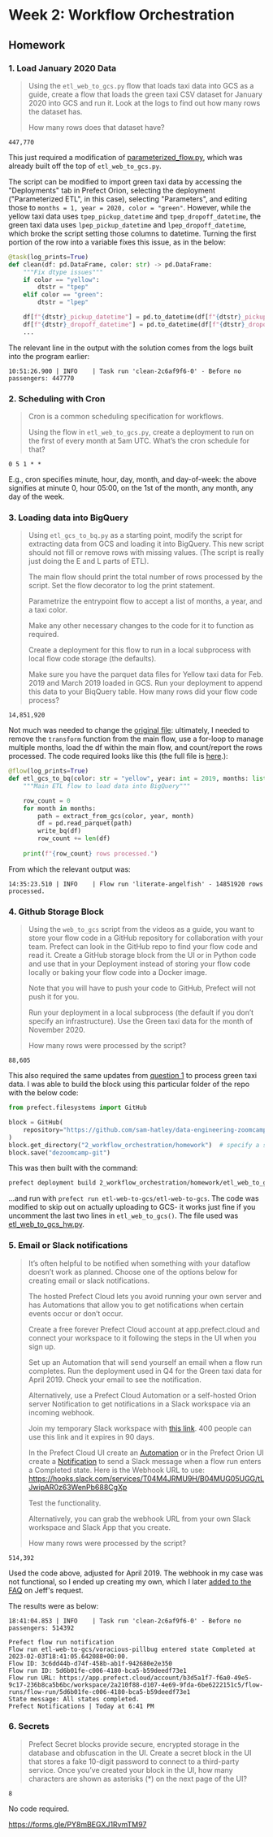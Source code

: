 # Week 2: Workflow Orchestration

## Homework

### 1. Load January 2020 Data

>Using the `etl_web_to_gcs.py` flow that loads taxi data into GCS as a guide, create a flow that loads the green taxi CSV dataset for January 2020 into GCS and run it. Look at the logs to find out how many rows the dataset has.
>
>How many rows does that dataset have?

```
447,770
```

This just required a modification of [parameterized_flow.py](parameterized_flow.py), which was already built off the top of `etl_web_to_gcs.py`. 

The script can be modified to import green taxi data by accessing the "Deployments" tab in Prefect Orion, selecting the deployment ("Parameterized ETL", in this case), selecting "Parameters", and editing those to `months = 1, year = 2020, color = "green"`. However, while the yellow taxi data uses `tpep_pickup_datetime` and `tpep_dropoff_datetime`, the green taxi data uses `lpep_pickup_datetime` and `lpep_dropoff_datetime`, which broke the script setting those columns to datetime. Turning the first portion of the row into a variable fixes this issue, as in the below:

```py
@task(log_prints=True)
def clean(df: pd.DataFrame, color: str) -> pd.DataFrame:
    """Fix dtype issues"""
    if color == "yellow":
        dtstr = "tpep"
    elif color == "green":
        dtstr = "lpep"

    df[f"{dtstr}_pickup_datetime"] = pd.to_datetime(df[f"{dtstr}_pickup_datetime"])
    df[f"{dtstr}_dropoff_datetime"] = pd.to_datetime(df[f"{dtstr}_dropoff_datetime"])
    ...
```

The relevant line in the output with the solution comes from the logs built into the program earlier:

```
10:51:26.900 | INFO    | Task run 'clean-2c6af9f6-0' - Before no passengers: 447770
```

### 2. Scheduling with Cron

>Cron is a common scheduling specification for workflows.
>
>Using the flow in `etl_web_to_gcs.py`, create a deployment to run on the first of every month at 5am UTC. What’s the cron schedule for that?

```
0 5 1 * *
```

E.g., cron specifies minute, hour, day, month, and day-of-week: the above signifies at minute 0, hour 05:00, on the 1st of the month, any month, any day of the week.

### 3. Loading data into BigQuery

>Using `etl_gcs_to_bq.py` as a starting point, modify the script for extracting data from GCS and loading it into BigQuery. This new script should not fill or remove rows with missing values. (The script is really just doing the E and L parts of ETL).
>
>The main flow should print the total number of rows processed by the script. Set the flow decorator to log the print statement.
>
>Parametrize the entrypoint flow to accept a list of months, a year, and a taxi color.
>
>Make any other necessary changes to the code for it to function as required.
>
>Create a deployment for this flow to run in a local subprocess with local flow code storage (the defaults).
>
>Make sure you have the parquet data files for Yellow taxi data for Feb. 2019 and March 2019 loaded in GCS. Run your deployment to append this data to your BiqQuery table. How many rows did your flow code process?

```
14,851,920
```

Not much was needed to change the [original file](etl_gcs_to_bq.py): ultimately, I needed to remove the `transform` function from the main flow, use a for-loop to manage multiple months, load the df within the main flow, and count/report the rows processed. The code required looks like this (the full file is [here](homework/etl_gcs_to_bq.py).):

```py
@flow(log_prints=True)
def etl_gcs_to_bq(color: str = "yellow", year: int = 2019, months: list = [2, 3]) -> None:
    """Main ETL flow to load data into BigQuery"""

    row_count = 0
    for month in months:
        path = extract_from_gcs(color, year, month)
        df = pd.read_parquet(path)
        write_bq(df)
        row_count += len(df)
    
    print(f"{row_count} rows processed.")
```

From which the relevant output was:

```
14:35:23.510 | INFO    | Flow run 'literate-angelfish' - 14851920 rows processed.
```

### 4. Github Storage Block

>Using the `web_to_gcs` script from the videos as a guide, you want to store your flow code in a GitHub repository for collaboration with your team. Prefect can look in the GitHub repo to find your flow code and read it. Create a GitHub storage block from the UI or in Python code and use that in your Deployment instead of storing your flow code locally or baking your flow code into a Docker image.
>
>Note that you will have to push your code to GitHub, Prefect will not push it for you.
>
>Run your deployment in a local subprocess (the default if you don’t specify an infrastructure). Use the Green taxi data for the month of November 2020.
>
>How many rows were processed by the script?

```
88,605
```

This also required the same updates from [question 1](#1-load-january-2020-data) to process green taxi data. I was able to build the block using this particular folder of the repo with the below code:
```py
from prefect.filesystems import GitHub

block = GitHub(
    repository="https://github.com/sam-hatley/data-engineering-zoomcamp-notes.git"
)
block.get_directory("2_workflow_orchestration/homework")  # specify a subfolder of repo
block.save("dezoomcamp-git")
```

This was then built with the command:
```bash
prefect deployment build 2_workflow_orchestration/homework/etl_web_to_gcs_hw.py:etl_web_to_gcs --name etl_web_to_gcs --tag dezoomcamp-git -sb github/dezoomcamp-git -a
```

...and run with `prefect run etl-web-to-gcs/etl-web-to-gcs`. The code was modified to skip out on actually uploading to GCS- it works just fine if you uncomment the last two lines in `etl_web_to_gcs()`. The file used was [etl_web_to_gcs_hw.py](homework/etl_web_to_gcs_hw.py).


### 5. Email or Slack notifications

>It’s often helpful to be notified when something with your dataflow doesn’t work as planned. Choose one of the options below for creating email or slack notifications.
>
>The hosted Prefect Cloud lets you avoid running your own server and has Automations that allow you to get notifications when certain events occur or don’t occur.
>
>Create a free forever Prefect Cloud account at app.prefect.cloud and connect your workspace to it following the steps in the UI when you sign up.
>
>Set up an Automation that will send yourself an email when a flow run completes. Run the deployment used in Q4 for the Green taxi data for April 2019. Check your email to see the notification.
>
>Alternatively, use a Prefect Cloud Automation or a self-hosted Orion server Notification to get notifications in a Slack workspace via an incoming webhook.
>
>Join my temporary Slack workspace with [this link](https://join.slack.com/t/temp-notify/shared_invite/zt-1odklt4wh-hH~b89HN8MjMrPGEaOlxIw). 400 people can use this link and it expires in 90 days.
>
>In the Prefect Cloud UI create an [Automation](https://docs.prefect.io/ui/automations) or in the Prefect Orion UI create a [Notification](https://docs.prefect.io/ui/notifications/) to send a Slack message when a flow run enters a Completed state. Here is the Webhook URL to use: https://hooks.slack.com/services/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
>
>Test the functionality.
>
>Alternatively, you can grab the webhook URL from your own Slack workspace and Slack App that you create.
>
>How many rows were processed by the script?

```
514,392
```

Used the code above, adjusted for April 2019. The webhook in my case was not functional, so I ended up creating my own, which I later [added to the FAQ](https://docs.google.com/document/d/19bnYs80DwuUimHM65UV3sylsCn2j1vziPOwzBwQrebw/edit#bookmark=id.ktcwmlbqgnf0) on Jeff's request.

The results were as below:
```
18:41:04.853 | INFO    | Task run 'clean-2c6af9f6-0' - Before no passengers: 514392
```

```
Prefect flow run notification
Flow run etl-web-to-gcs/voracious-pillbug entered state Completed at 2023-02-03T18:41:05.642088+00:00.
Flow ID: 3c6dd44b-d74f-458b-ab1f-942680e2e350
Flow run ID: 5d6b01fe-c006-4180-bca5-b59deedf73e1
Flow run URL: https://app.prefect.cloud/account/b3d5a1f7-f6a0-49e5-9c17-236b8ca5b6bc/workspace/2a210f88-d107-4e69-9fda-6be6222151c5/flow-runs/flow-run/5d6b01fe-c006-4180-bca5-b59deedf73e1
State message: All states completed.
Prefect Notifications | Today at 6:41 PM
```

### 6. Secrets

>Prefect Secret blocks provide secure, encrypted storage in the database and obfuscation in the UI. Create a secret block in the UI that stores a fake 10-digit password to connect to a third-party service. Once you’ve created your block in the UI, how many characters are shown as asterisks (*) on the next page of the UI?

```
8
```

No code required.

https://forms.gle/PY8mBEGXJ1RvmTM97